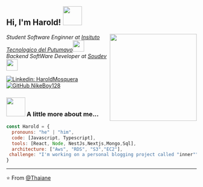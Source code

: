 <h2> Hi, I'm Harold! <img src="https://media.giphy.com/media/mGcNjsfWAjY5AEZNw6/giphy.gif" width="50"></h2>
<img align='right' src="https://github.com/NikeBoy128.png" width="230">
<p><em> Student Software Enginner at <a href="https://itp.edu.co/ITP2022/">Insituto Tecnologico del Putumayo</a><img src="https://media.giphy.com/media/fYSnHlufseco8Fh93Z/giphy.gif" width="30"></br>  Backend SoftWare Developer at <a href="https://guiatic.com/co/directorio/96-soudev-southern-developers">Soudev</a><img src="https://media.giphy.com/media/WUlplcMpOCEmTGBtBW/giphy.gif" width="30"> 
</em></p>

[![Linkedin: HaroldMosquera](https://img.shields.io/badge/-HaroldMosquera-blue?style=flat-square&logo=Linkedin&logoColor=white&link=https://www.linkedin.com/in/HaroldMosquera/)](https://www.linkedin.com/in/harold-mosquera-88661925a/)
[![GitHub NikeBoy128](https://img.shields.io/github/followers/NikeBoy128?label=follow&style=social)](https://github.com/NikeBoy128)


### <img src="https://media.giphy.com/media/VgCDAzcKvsR6OM0uWg/giphy.gif" width="50"> A little more about me...  

```javascript
const Harold = {
  pronouns: "he" | "him",
  code: [Javascript, Typescript],
  tools: [React, Node, NestJs,Nextjs,Mongo,Sql],
  architecture: ["Aws", "RDS", "S3","EC2"],
 challenge: "I'm working on a personal blogging project called "inner""
}
```
---

⭐️ From [@Thaiane](https://github.com/Thaiane)
